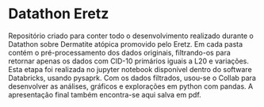 # Datathon Eretz

Repositório criado para conter todo o desenvolvimento realizado durante o Datathon sobre
Dermatite atópica promovido pelo Eretz.
Em cada pasta contém o pré-processamento dos dados originais, filtrando-os para retornar apenas os dados 
com CID-10 primários iguais a L20 e variações. 
Esta etapa foi realizada no jupyter notebook disponível dentro do software Databricks, usando pysaprk.
Com os dados filtrados, usou-se o Collab para desenvolver as análises, gráficos e explorações em python com pandas.
A apresentação final também encontra-se aqui salva em pdf.
